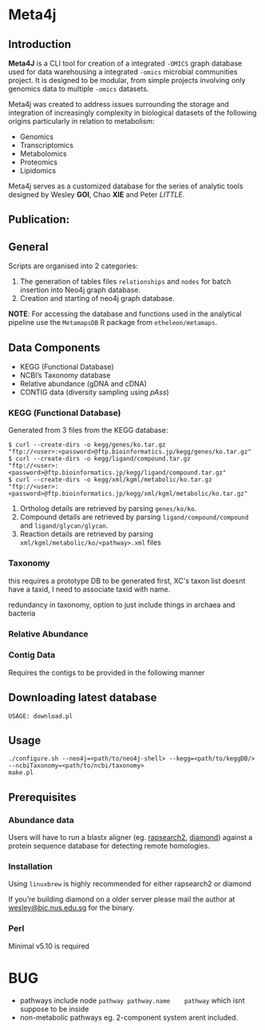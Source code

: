 Meta4j
====

## Introduction 

**Meta4J** is a CLI tool for creation of a integrated `-OMICS` graph database used for data warehousing a integrated `-omics` microbial communities project.
It is designed to be modular, from simple projects involving only genomics data to multiple `-omics` datasets.

Meta4j was created to address issues surrounding the storage and integration of increasingly complexity in biological datasets of the following origins particularly in 
relation to metabolism:

* Genomics
* Transcriptomics
* Metabolomics
* Proteomics
* Lipidomics

Meta4j serves as a customized database for the series of analytic tools designed by Wesley **GOI**, Chao **XIE** and Peter *LITTLE*. 

## Publication:


## General 

Scripts are organised into 2 categories:

1. The generation of tables files `relationships` and `nodes` for batch insertion into Neo4j graph database.
2. Creation and starting of neo4j graph database.

**NOTE**: For accessing the database and functions used in the analytical pipeline use the `MetamapsDB` R package from `etheleon/metamaps`.

## Data Components

- KEGG (Functional Database)
- NCBI’s Taxonomy database
- Relative abundance (gDNA and cDNA)
- CONTIG data (diversity sampling using *pAss*)


### KEGG (Functional Database)

Generated from 3 files from the KEGG database:

```
$ curl --create-dirs -o kegg/genes/ko.tar.gz              "ftp://<user>:<password>@ftp.bioinformatics.jp/kegg/genes/ko.tar.gz"
$ curl --create-dirs -o kegg/ligand/compound.tar.gz       "ftp://<user>:<password>@ftp.bioinformatics.jp/kegg/ligand/compound.tar.gz"
$ curl --create-dirs -o kegg/xml/kgml/metabolic/ko.tar.gz "ftp://<user>:<password>@ftp.bioinformatics.jp/kegg/xml/kgml/metabolic/ko.tar.gz"
```

1. Ortholog details are retrieved by parsing `genes/ko/ko`.
2. Compound details are retrieved by parsing `ligand/compound/compound` and `ligand/glycan/glycan`.
3. Reaction details are retrieved by parsing `xml/kgml/metabolic/ko/<pathway>.xml` files

### Taxonomy

this requires a prototype DB to be generated first, XC's taxon list doesnt have a taxid, I need to associate taxid with name.

redundancy in taxonomy, 
option to just include things in archaea and bacteria


### Relative Abundance


### Contig Data

Requires the contigs to be provided in the following manner


## Downloading latest database

`USAGE: download.pl`

## Usage

```
./configure.sh --neo4j=<path/to/neo4j-shell> --kegg=<path/to/keggDB/> --ncbiTaxonomy=<path/to/ncbi/taxonomy>
make.pl
```

## Prerequisites

### Abundance data
Users will have to run a blastx aligner (eg. [rapsearch2](http://omics.informatics.indiana.edu/mg/RAPSearch2/), [diamond](https://github.com/bbuchfink/diamond/)) 
against a protein sequence database for detecting remote homologies.

### Installation
Using `linuxbrew` is highly recommended for either rapsearch2 or diamond

If you’re building diamond on a older server please mail the author at wesley@bic.nus.edu.sg for the binary.

### Perl

Minimal v5.10 is required

# BUG

* pathways include node `pathway pathway.name    pathway` which isnt suppose to be inside
* non-metabolic pathways eg. 2-component system arent included. 



